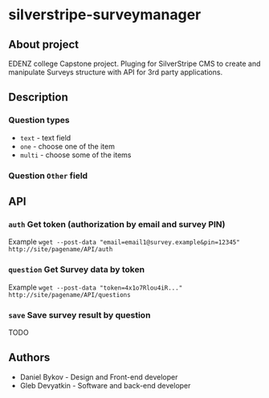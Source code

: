 # silverstripe-surveymanager

## About project
EDENZ college Capstone project. Pluging for SilverStripe CMS to create and manipulate Surveys structure with API for 3rd party applications.

## Description
### Question types
 - `text` - text field
 - `one` - choose one of the item
 - `multi` - choose some of the items
### Question `Other` field


## API
### `auth` Get token (authorization by email and survey PIN)
Example `wget --post-data "email=email1@survey.example&pin=12345" http://site/pagename/API/auth`
### `question` Get Survey data by token
Example `wget --post-data "token=4x1o7Rlou4iR..." http://site/pagename/API/questions`
### `save` Save survey result by question
TODO


## Authors
 - Daniel Bykov - Design and Front-end developer
 - Gleb Devyatkin - Software and back-end developer